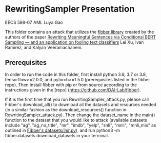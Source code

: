 # RewritingSampler Presentation

EECS 598-07 AML Luya Gao

This folder contains an attack that utilizes the [fibber library](https://github.com/DAI-Lab/fibber) created by the authors of the paper [Rewriting Meaningful Sentences via Conditional BERT Sampling — and an application on fooling text classifiers](https://arxiv.org/pdf/2010.11869.pdf) Lei Xu, Ivan Ramirez, and Kalyan Veeramachaneni. 

## Prerequisites
In order to run the code in this folder, first install python 3.6, 3.7 or 3.8, tensorflow>=2.0.0, and pytorch>=1.5.0 (prerequisites listed in the fibber repo). Then install fibber with pip or from source according to the instructions given in the [repo] (https://github.com/DAI-Lab/fibber). 

If it is the first time that you run RewritingSampler_attack.py, please call Fibber's download_all() to download all the datasets and resources needed (in a similar fashion as the download_resources() function in RewritingSampler_attack.py). Then change the dataset_name in the main() function to the dataset that you would like to attack (available datasets include "ag", "ag_no_title", "mr", "imdb", "yelp", "snli", "mnli", "mnli_mis" as outlined in [Fibber's datasets/_init_.py](https://github.com/DAI-Lab/fibber/blob/master/fibber/datasets/__init__.py)), and run python3 -m fibber.datasets.download_datasets in your terminal.